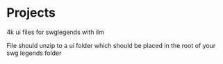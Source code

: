 # Projects
4k ui files for swglegends with ilm

File should unzip to a ui folder which should be placed in the root of your swg legends folder
